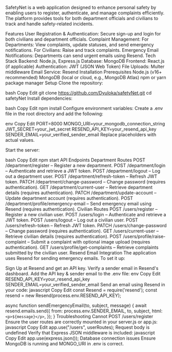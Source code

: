 SafetyNet is a web application designed to enhance personal safety by enabling users to register, authenticate, and manage complaints efficiently. The platform provides tools for both department officials and civilians to track and handle safety-related incidents.

Features
User Registration & Authentication: Secure sign-up and login for both civilians and department officials.
Complaint Management:
For Departments: View complaints, update statuses, and send emergency notifications.
For Civilians: Raise and track complaints.
Emergency Email Notifications: Departments can send urgent emails using Resend.
Tech Stack
Backend: Node.js, Express.js
Database: MongoDB
Frontend: React.js (if applicable)
Authentication: JWT (JSON Web Token)
File Uploads: Multer middleware
Email Service: Resend
Installation
Prerequisites
Node.js (v16+ recommended)
MongoDB (local or cloud, e.g., MongoDB Atlas)
npm or yarn package manager
Setup
Clone the repository:

bash
Copy
Edit
git clone https://github.com/Dyuloka/safetyNet.git
cd safetyNet
Install dependencies:

bash
Copy
Edit
npm install
Configure environment variables:
Create a .env file in the root directory and add the following:

env
Copy
Edit
PORT=8000
MONGO_URI=your_mongodb_connection_string
JWT_SECRET=your_jwt_secret
RESEND_API_KEY=your_resend_api_key
SENDER_EMAIL=your_verified_sender_email
Replace placeholders with actual values.

Start the server:

bash
Copy
Edit
npm start
API Endpoints
Department Routes
POST /department/register – Register a new department.
POST /department/login – Authenticate and retrieve a JWT token.
POST /department/logout – Log out a department user.
POST /department/refresh-token – Refresh JWT token.
PATCH /department/change-password – Change password (requires authentication).
GET /department/current-user – Retrieve department details (requires authentication).
PATCH /department/update-account – Update department account (requires authentication).
POST /department/profile/emergency-email – Send emergency email using Resend (requires authentication).
Civilian Routes
POST /users/register – Register a new civilian user.
POST /users/login – Authenticate and retrieve a JWT token.
POST /users/logout – Log out a civilian user.
POST /users/refresh-token – Refresh JWT token.
PATCH /users/change-password – Change password (requires authentication).
GET /users/current-user – Retrieve civilian details (requires authentication).
POST /users/profile/raise-complaint – Submit a complaint with optional image upload (requires authentication).
GET /users/profile/get-complaints – Retrieve complaints submitted by the civilian user.
Resend Email Integration
The application uses Resend for sending emergency emails. To set it up:

Sign Up at Resend and get an API key.
Verify a sender email in Resend's dashboard.
Add the API key & sender email to the .env file:
env
Copy
Edit
RESEND_API_KEY=your_resend_api_key
SENDER_EMAIL=your_verified_sender_email
Send an email using Resend in your code:
javascript
Copy
Edit
const Resend = require('resend');
const resend = new Resend(process.env.RESEND_API_KEY);

async function sendEmergencyEmail(to, subject, message) {
  await resend.emails.send({
    from: process.env.SENDER_EMAIL,
    to,
    subject,
    html: `<p>${message}</p>`,
  });
}
Troubleshooting
Cannot POST /users/register
Ensure the user routes are correctly mounted in your server.js or app.js:
javascript
Copy
Edit
app.use("/users", userRoutes);
Request body is undefined
Verify that Express JSON middleware is included:
javascript
Copy
Edit
app.use(express.json());
Database connection issues
Ensure MongoDB is running and MONGO_URI in .env is correct.

